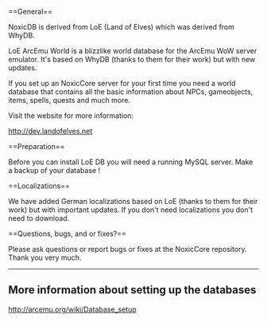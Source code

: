 ==General==

NoxicDB is derived from LoE (Land of Elves) which was derived from WhyDB.

LoE ArcEmu World is a blizzlike world database for the ArcEmu WoW
server emulator.
It's based on WhyDB (thanks to them for their work) but with new
updates.

If you set up an NoxicCore server for your first time you need a world
database that contains all the basic information about NPCs,
gameobjects, items, spells, quests and much more.

Visit the website for more information:

http://dev.landofelves.net


==Preparation==

Before you can install LoE DB you will need a running MySQL server.
Make a backup of your database !


==Localizations==

We have added German localizations based on LoE (thanks to them
for their work) but with important updates. 
If you don't need localizations you don't need to download.


==Questions, bugs, and or fixes?==

Please ask questions or report bugs or fixes at the NoxicCore repository.
Thank you very much.


-----------------------------------------------------------------
 More information about setting up the databases
-----------------------------------------------------------------

http://arcemu.org/wiki/Database_setup

